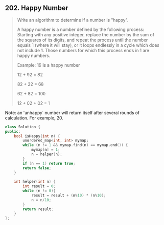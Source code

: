 ## 202. Happy Number

> Write an algorithm to determine if a number is "happy".
> 
> A happy number is a number defined by the following process: Starting with any positive integer, replace the number by the sum of the squares of its digits, and repeat the process until the number equals 1 (where it will stay), or it loops endlessly in a cycle which does not include 1. Those numbers for which this process ends in 1 are happy numbers.
> 
> Example: 19 is a happy number
> 
> 12 + 92 = 82
> 
> 82 + 22 = 68
> 
> 62 + 82 = 100
> 
> 12 + 02 + 02 = 1

Note: an 'unhappy' number will return itself after several rounds of calculation. For example, 20.

```cpp
class Solution {
public:
    bool isHappy(int n) {
        unordered_map<int, int> mymap;
        while (n != 1 && mymap.find(n) == mymap.end()) {
            mymap[n] = 1;
            n = helper(n);
        }
        if (n == 1) return true;
        return false;
    }
    
    int helper(int n) {
        int result = 0;
        while (n != 0){
            result = result + (n%10) * (n%10);
            n = n/10;
        }
        return result;
    }
};
```

